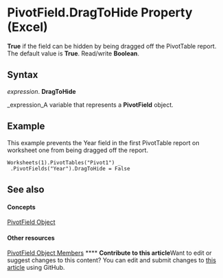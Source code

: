 
# PivotField.DragToHide Property (Excel)

 **True** if the field can be hidden by being dragged off the PivotTable report. The default value is **True**. Read/write  **Boolean**.


## Syntax

 _expression_. **DragToHide**

 _expression_A variable that represents a  **PivotField** object.


## Example

This example prevents the Year field in the first PivotTable report on worksheet one from being dragged off the report.


```
Worksheets(1).PivotTables("Pivot1") _ 
 .PivotFields("Year").DragToHide = False
```


## See also


#### Concepts


 [PivotField Object](52784960-e2da-b43a-1e37-2d4dae61c6d8.md)
#### Other resources


 [PivotField Object Members](4a6ea12a-072c-a386-c855-7bf5f6eadd46.md)
****   **Contribute to this article**Want to edit or suggest changes to this content? You can edit and submit changes to  [this article](https://github.com/jhershey00/VBA_Excel_Test/OpenXMLCon/articles/24bccf39-3271-4387-6b7b-21f0ba47500c.md) using GitHub.

